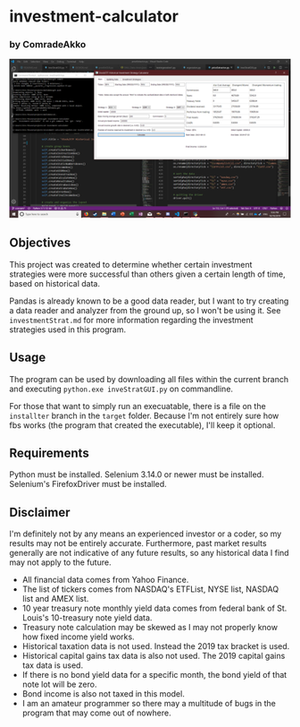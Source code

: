 # investment-calculator
### by ComradeAkko

![investment-calculator calculating performance of IEFA](appInAction.png)

## Objectives
This project was created to determine whether certain investment strategies were more successful than others given a certain length of time, based on historical data.

Pandas is already known to be a good data reader, but I want to try creating a data reader and analyzer from the ground up, so I won't be using it. See `investmentStrat.md` for more information regarding the investment strategies used in this program.

## Usage
The program can be used by downloading all files within the current branch and executing `python.exe inveStratGUI.py` on commandline.

For those that want to simply run an execuatable, there is a file on the `installter` branch in the `target` folder. Because I'm not entirely sure how fbs works (the program that created the executable), I'll keep it optional.

## Requirements
Python must be installed.
Selenium 3.14.0 or newer must be installed.
Selenium's FirefoxDriver must be installed.

## Disclaimer
I'm definitely not by any means an experienced investor or a coder, so my results may not be entirely accurate. Furthermore, past market results generally are not indicative of any future results, so any historical data I find may not apply to the future. 

- All financial data comes from Yahoo Finance.
- The list of tickers comes from NASDAQ's ETFList, NYSE list, NASDAQ list and AMEX list.
- 10 year treasury note monthly yield data comes from federal bank of St. Louis's 10-treasury note yield data.
- Treasury note calculation may be skewed as I may not properly know how fixed income yield works.
- Historical taxation data is not used. Instead the 2019 tax bracket is used.
- Historical capital gains tax data is also not used. The 2019 capital gains tax data is used.
- If there is no bond yield data for a specific month, the bond yield of that note lot will be zero.
- Bond income is also not taxed in this model.
- I am an amateur programmer so there may a multitude of bugs in the program that may come out of nowhere.